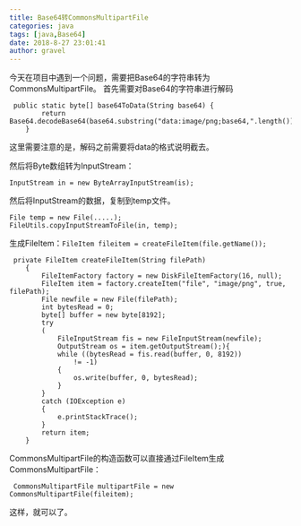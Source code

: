 ```yaml
---
title: Base64转CommonsMultipartFile 
categories: java
tags: [java,Base64]
date: 2018-8-27 23:01:41 
author: gravel
---
```


今天在项目中遇到一个问题，需要把Base64的字符串转为CommonsMultipartFile。
首先需要对Base64的字符串进行解码
```
 public static byte[] base64ToData(String base64) {
        return Base64.decodeBase64(base64.substring("data:image/png;base64,".length()));
    }
```
这里需要注意的是，解码之前需要将data的格式说明截去。

然后将Byte数组转为InputStream：
```
InputStream in = new ByteArrayInputStream(is);
```
然后将InputStream的数据，复制到temp文件。

```
File temp = new File(.....);
FileUtils.copyInputStreamToFile(in, temp);
```
生成FileItem：```FileItem fileitem = createFileItem(file.getName());```

```
 private FileItem createFileItem(String filePath)  
    {  
        FileItemFactory factory = new DiskFileItemFactory(16, null);  
        FileItem item = factory.createItem("file", "image/png", true, filePath);  
        File newfile = new File(filePath);  
        int bytesRead = 0;  
        byte[] buffer = new byte[8192];  
        try  
        (  
            FileInputStream fis = new FileInputStream(newfile);  
            OutputStream os = item.getOutputStream();){
            while ((bytesRead = fis.read(buffer, 0, 8192))  
                != -1)  
            {  
                os.write(buffer, 0, bytesRead);  
            }  
        }  
        catch (IOException e)  
        {  
            e.printStackTrace();  
        }  
        return item;  
    }
```
CommonsMultipartFile的构造函数可以直接通过FileItem生成CommonsMultipartFile：

          
```
 CommonsMultipartFile multipartFile = new CommonsMultipartFile(fileitem);
```

这样，就可以了。